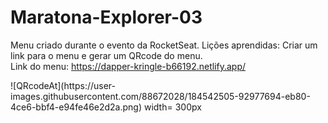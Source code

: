 # Maratona-Explorer-03

Menu criado durante o evento da RocketSeat.
Lições aprendidas: Criar um link para o menu e gerar um QRcode do menu.<br>
Link do menu: https://dapper-kringle-b66192.netlify.app/<br>
<div> ![QRcodeAt](https://user-images.githubusercontent.com/88672028/184542505-92977694-eb80-4ce6-bbf4-e94fe46e2d2a.png) width= 300px </div>
